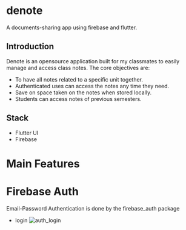 # denote

A documents-sharing app using firebase and flutter.

## Introduction

Denote is an opensource application built for my classmates to easily manage and access class notes.
The core objectives are:
 * To have all notes related to a specific unit together.
 * Authenticated uses can access the notes any time they need.
 * Save on space taken on the notes when stored locally.
 * Students can access notes of previous semesters.

## Stack
* Flutter UI
* Firebase


# Main Features
# Firebase Auth
Email-Password Authentication is done by the firebase_auth package

* login ![auth_login](https://user-images.githubusercontent.com/56781148/220371846-23169c59-8942-4c83-9a32-1b8c258ac0b2.png)
